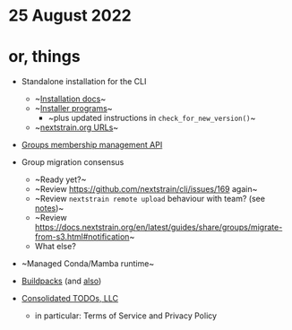 # 25 August 2022
# or, things

- Standalone installation for the CLI
  - ~[Installation docs](https://github.com/nextstrain/docs.nextstrain.org/pull/123)~
  - ~[Installer programs](https://github.com/nextstrain/cli/pull/217)~
    - ~plus updated instructions in `check_for_new_version()`~
  - ~[nextstrain.org URLs](https://github.com/nextstrain/nextstrain.org/pull/582)~

- [Groups membership management API](https://github.com/nextstrain/nextstrain.org/pull/581)

- Group migration consensus
  - ~Ready yet?~
  - ~Review <https://github.com/nextstrain/cli/issues/169> again~
  - ~Review `nextstrain remote upload` behaviour with team? (see [notes](2022-08-01.md))~
  - ~Review <https://docs.nextstrain.org/en/latest/guides/share/groups/migrate-from-s3.html#notification>~
  - What else?

- ~Managed Conda/Mamba runtime~

- [Buildpacks](2022-08-02.md) (and [also](2022-07-18.md#buildpacks))

- [Consolidated TODOs, LLC](2022-07-18.md)
  - in particular: Terms of Service and Privacy Policy
